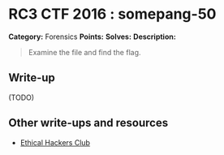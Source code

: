 # RC3 CTF 2016 : somepang-50

**Category:** Forensics
**Points:**
**Solves:**
**Description:**

> Examine the file and find the flag.


## Write-up

(TODO)

## Other write-ups and resources

* [Ethical Hackers Club](https://ethicalhackers.club/Forensics-write-ups/#SomePang)
